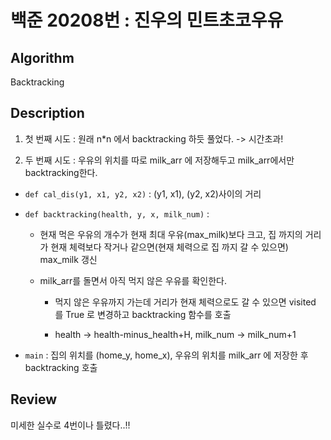 # 백준 20208번 : 진우의 민트초코우유

## Algorithm

Backtracking

## Description
1. 첫 번째 시도 : 원래 n*n 에서 backtracking 하듯 풀었다. -> 시간초과!

2. 두 번째 시도 : 우유의 위치를 따로 milk_arr 에 저장해두고 milk_arr에서만 backtracking한다.

+ `def cal_dis(y1, x1, y2, x2)` : (y1, x1), (y2, x2)사이의 거리

+ `def backtracking(health, y, x, milk_num)` :

    + 현재 먹은 우유의 개수가 현재 최대 우유(max_milk)보다 크고, 집 까지의 거리가 현재 체력보다 작거나 같으면(현재 체력으로 집 까지 갈 수 있으면) max_milk 갱신

    + milk_arr를 돌면서 아직 먹지 않은 우유를 확인한다.
        + 먹지 않은 우유까지 가는데 거리가 현재 체력으로도 갈 수 있으면 visited 를 True 로 변경하고 backtracking 함수를 호출

        + health -> health-minus_health+H, milk_num -> milk_num+1

+ `main` : 집의 위치를 (home_y, home_x), 우유의 위치를 milk_arr 에 저장한 후 backtracking 호출

    
## Review

미세한 실수로 4번이나 틀렸다..!! 
